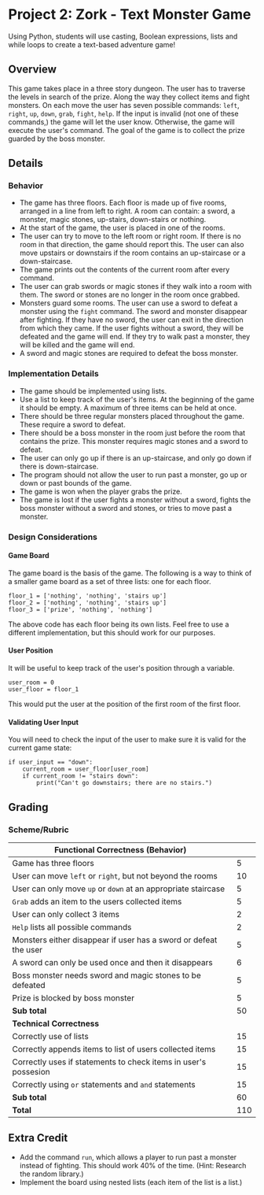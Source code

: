 # Project 2: Zork - Text Monster Game

Using Python, students will use casting, Boolean expressions, lists and while loops to create a text-based adventure game!

## Overview
This game takes place in a three story dungeon. The user has to traverse the levels in search of the prize. Along the way they collect items and fight monsters. On each move the user has seven possible commands: `left`, `right`, `up`, `down`, `grab`, `fight`, `help`. If the input is invalid (not one of these commands,) the game will let the user know. Otherwise, the game will execute the user's command. The goal of the game is to collect the prize guarded by the boss monster.

## Details
### Behavior
* The game has three floors. Each floor is made up of five rooms, arranged in a line from left to right. A room can contain: a sword, a monster, magic stones, up-stairs, down-stairs or nothing.
* At the start of the game, the user is placed in one of the rooms.
* The user can try to move to the left room or right room. If there is no room in that direction, the game should report this. The user can also move upstairs or downstairs if the room contains an up-staircase or a down-staircase.
* The game prints out the contents of the current room after every command.
* The user can grab swords or magic stones if they walk into a room with them. The sword or stones are no longer in the room once grabbed.
* Monsters guard some rooms. The user can use a sword to defeat a monster using the `fight` command. The sword and monster disappear after fighting. If they have no sword, the user can exit in the direction from which they came. If the user fights without a sword, they will be defeated and the game will end. If they try to walk past a monster, they will be killed and the game will end.
* A sword and magic stones are required to defeat the boss monster.
### Implementation Details
* The game should be implemented using lists.
* Use a list to keep track of the user's items. At the beginning of the game it should be empty. A maximum of three items can be held at once.
* There should be three regular monsters placed throughout the game. These require a sword to defeat.
* There should be a boss monster in the room just before the room that contains the prize. This monster requires magic stones and a sword to defeat.
* The user can only go up if there is an up-staircase, and only go down if there is down-staircase.
* The program should not allow the user to run past a monster, go up or down or past bounds of the game.
* The game is won when the player grabs the prize.
* The game is lost if the user fights a monster without a sword, fights the boss monster without a sword and stones, or tries to move past a monster.

### Design Considerations
#### Game Board
The game board is the basis of the game. The following is a way to think of a smaller game board as a set of three lists: one for each floor.
```
floor_1 = ['nothing', 'nothing', 'stairs up']
floor_2 = ['nothing', 'nothing', 'stairs up']
floor_3 = ['prize', 'nothing', 'nothing']
```
The above code has each floor being its own lists. Feel free to use a different implementation, but this should work for our purposes.

#### User Position
It will be useful to keep track of the user's position through a variable.
```
user_room = 0
user_floor = floor_1
```
This would put the user at the position of the first room of the first floor.
#### Validating User Input
You will need to check the input of the user to make sure it is valid for the current game state:
```
if user_input == "down":
    current_room = user_floor[user_room]
    if current_room != "stairs down":
        print("Can't go downstairs; there are no stairs.")
```

## Grading
### Scheme/Rubric
| Functional Correctness (Behavior)                               |     |
| --------------------------------------------------------------- |-----|
| Game has three floors                                           | 5   |
| User can move `left` or `right`, but not beyond the rooms       | 10  |
| User can only move `up` or `down` at an appropriate staircase   | 5   |
| `Grab` adds an item to the users collected items                | 5   |
| User can only collect 3 items                                   | 2   |
| `Help` lists all possible commands                              | 2   |
| Monsters either disappear if user has a sword or defeat the user| 5   |
| A sword can only be used once and then it disappears            | 6   |
| Boss monster needs sword and magic stones to be defeated        | 5   |
| Prize is blocked by boss monster                                | 5   |
| **Sub total**                                                   | 50  |
| **Technical Correctness**                                       |     |
| Correctly use of lists                                          | 15  |
| Correctly appends items to list of users collected items        | 15  |
| Correctly uses if statements to check items in user's possesion | 15  |
| Correctly using `or` statements and `and` statements            | 15  |
| **Sub total**                                                   | 60  |
| **Total**                                                       | 110 |

## Extra Credit

* Add the command `run`, which allows a player to run past a monster instead of fighting. This should work 40% of the time. (Hint: Research the random library.)
* Implement the board using nested lists (each item of the list is a list.)
